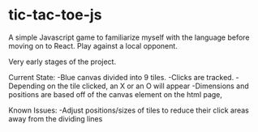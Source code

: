 # tic-tac-toe-js

A simple Javascript game to familiarize myself with the language before moving on to React.
Play against a local opponent.

Very early stages of the project.

Current State:
  -Blue canvas divided into 9 tiles.
  -Clicks are tracked.
  -Depending on the tile clicked, an X or an O will appear
  -Dimensions and positions are based off of the canvas element on the html page,
  
Known Issues: 
  -Adjust positions/sizes of tiles to reduce their click areas away from the dividing lines

